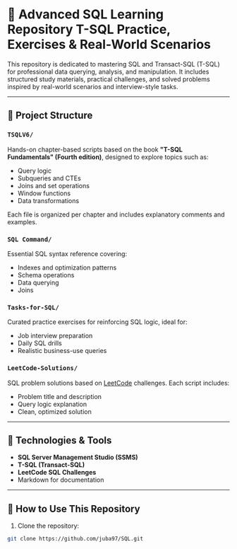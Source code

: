 # 📘 Advanced SQL Learning Repository  T-SQL Practice, Exercises & Real-World Scenarios

This repository is dedicated to mastering SQL and Transact-SQL (T-SQL) for professional data querying, analysis, and manipulation. It includes structured study materials, practical challenges, and solved problems inspired by real-world scenarios and interview-style tasks.

---

## 📂 Project Structure

### `TSQLV6/`
Hands-on chapter-based scripts based on the book **"T-SQL Fundamentals" (Fourth edition)**, designed to explore topics such as:
- Query logic
- Subqueries and CTEs
- Joins and set operations
- Window functions
- Data transformations

Each file is organized per chapter and includes explanatory comments and examples.

### `SQL Command/`
Essential SQL syntax reference covering:
- Indexes and optimization patterns
- Schema operations
- Data querying
- Joins

### `Tasks-for-SQL/`
Curated practice exercises for reinforcing SQL logic, ideal for:
- Job interview preparation
- Daily SQL drills
- Realistic business-use queries

### `LeetCode-Solutions/`
SQL problem solutions based on [LeetCode](https://leetcode.com/problemset/database/) challenges. Each script includes:
- Problem title and description
- Query logic explanation
- Clean, optimized solution

---

## 🧪 Technologies & Tools

- **SQL Server Management Studio (SSMS)**
- **T-SQL (Transact-SQL)**
- **LeetCode SQL Challenges**
- Markdown for documentation

---

## 🚀 How to Use This Repository

1. Clone the repository:
```bash
git clone https://github.com/juba97/SQL.git
